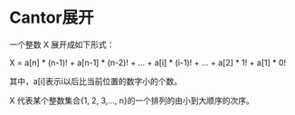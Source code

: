 # Cantor展开

一个整数 X 展开成如下形式：

X = a[n] * (n-1)! + a[n-1] * (n-2)! + ... + a[i] * (i-1)! + ... + a[2] \* 1! + a[1] * 0!

其中，a[i]表示i以后比当前位置的数字小的个数。

X 代表某个整数集合{1, 2, 3,..., n}的一个排列的由小到大顺序的次序。

